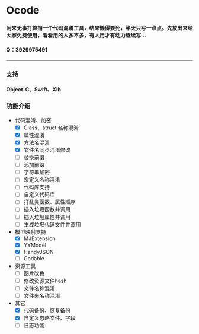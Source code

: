 # Ocode

#### 闲来无事打算撸一个代码混淆工具，结果懒得要死，半天只写一点点。先放出来给大家免费使用，看看用的人多不多，有人用才有动力继续写...
#### Q：3929975491

---

### 支持
#### Object-C、Swift、Xib

### 功能介绍
- 代码混淆、加密
  - [x] Class、struct 名称混淆
  - [x] 属性混淆
  - [x] 方法名混淆
  - [x] 文件名同步混淆修改
  - [ ] 替换前缀
  - [ ] 添加前缀
  - [ ] 字符串加密
  - [ ] 宏定义名称混淆
  - [ ] 代码库支持
  - [ ] 自定义代码库
  - [ ] 打乱类函数、属性顺序
  - [ ] 插入垃圾函数并调用
  - [ ] 插入垃圾属性并调用
  - [ ] 生成垃圾代码文件并调用

- 模型映射支持
  - [x] MJExtension
  - [x] YYModel
  - [x] HandyJSON
  - [ ] Codable

- 资源工具
  - [ ] 图片改色
  - [ ] 修改资源文件hash
  - [ ] 文件名称混淆
  - [ ] 文件夹名称混淆

- 其它
  - [x] 代码备份、恢复备份
  - [x] 自定义忽略文件、字段
  - [ ] 日志功能
